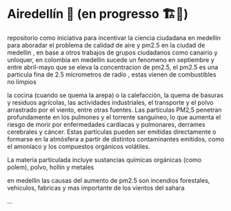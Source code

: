 # Airedellín 🌿 (en progresso 🏗️🚧)

repositorio como iniciativa para incentivar la ciencia ciudadana en medellin para aboradar el problema de calidad de aire y pm2.5 en la ciudad de medellin , en base a otros trabajos de grupos ciudadanos como canairio y unloquer, en colombia en medellin sucede un fenomeno en septiembre y entre abril-mayo que se eleva la concentracion de pm2.5, el pm2.5 es una particula fina de 2.5 micrometros de radio , estas vienen de combustibles no limpios 

 la cocina (cuando se quema la arepa) o la calefacción, la quema de basuras y residuos agrícolas, las actividades industriales, el transporte y el polvo arrastrado por el viento, entre otras fuentes. Las partículas PM2,5 penetran profundamente en los pulmones y el torrente sanguíneo, lo que aumenta el riesgo de morir por enfermedades cardiacas y pulmonares, derrames cerebrales y cáncer. Estas partículas pueden ser emitidas directamente o formarse en la atmósfera a partir de distintos contaminantes emitidos, como el amoníaco y los compuestos orgánicos volátiles.

 La materia particulada incluye sustancias químicas orgánicas (como polem), polvo, hollín y metales

en medellin las causas del aumento de pm2.5 son incendios forestales, vehiculos, fabricas y mas importante de los vientos del sahara

...